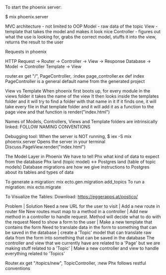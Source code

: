 To start the phoenix server:

  $ mix phoenix.server

MVC architecture - not limited to OOP
Model - raw data of the topic
View - template that takes the model and makes it look nice
Controller - figures out what the use is looking for, grabs the correct model, stuffs it into the view, returns the result to the user

Requests in phoenix

HTTP Request -> Router -> Controller -> View -> Response
Database -> Model -> Controller
Template -> View

router.ex     get "/", PageController, :index
page_controller.ex def index
PageController is a general default name from the generated project

View vs Template
When phoenix first boots up, for every module in the views folder it takes the name of the view
It then looks inside the templates folder and it will try to find a folder with that name in it
If it finds one, it will take every file in that template folder and it will add it as a function to the page view and that function is render("index.html")

Names of Models, Controllers, Views and Template folders are intrinsically linked: FOLLOW NAMING CONVENTIONS

Debugging tool:
When the server is NOT running, $ iex -S mix phoenix.server
Opens the server in your terminal
Discuss.PageView.render("index.html")

The Model Layer in Phoenix
We have to tell Phx what kind of data to expect from the database
Phx land (topic model) <-> Postgres land (table of topic models)
Database migrations are how we give instructions to Postgres about its tables and types of data 

To generate a migration:
mix ecto.gen.migration add_topics
To run a migration:
mix ecto.migrate

To Visualize the Tables:
Download: https://eggerapps.at/postico/ 

Problem | Solution
Need a new URL for the user to visit | Add a new route in router file
New routes must map to a method in a controller | Add new method in a controller to handle request. Method will decide what to do with the request
Need to show a form to the user | Make a new template that contains the form
Need to translate data in the form to something that can be saved in the database | create a 'Topic' model that can translate raw data from the form into something that can be saved in the database
The controller and view that we currently have are related to a 'Page' but we are making stuff related to a 'Topic' | Make a new controller and view to handle everything related to 'Topics'

Router.ex
    get "/topics/new", TopicController, :new
Phx follows restful conventions
